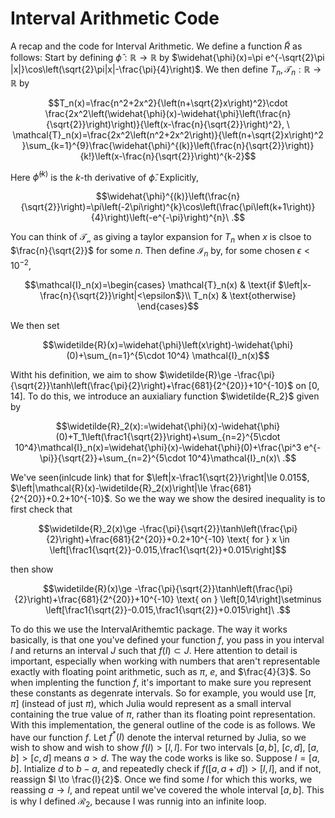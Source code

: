 # Interval Arithmetic Code

A recap and the code for Interval Arithmetic.
We define a function $\widetilde{R}$ as follows: Start by defining $\widehat{\phi}:\mathbb{R} \to \mathbb{R}$ by $\widehat{\phi}(x)=\pi e^{-\sqrt{2}\pi |x|}\cos\left(\sqrt{2}\pi|x|-\frac{\pi}{4}\right)$. We then define $T_n,\mathcal{T}_n:\mathbb{R} \to \mathbb{R}$ by
```math
T_n(x)=\frac{n^2+2x^2}{\left(n+\sqrt{2}x\right)^2}\cdot \frac{2x^2\left(\widehat{\phi}(x)-\widehat{\phi}\left(\frac{n}{\sqrt{2}}\right)\right)}{\left(x-\frac{n}{\sqrt{2}}\right)^2}, \ \mathcal{T}_n(x)=\frac{2x^2\left(n^2+2x^2\right)}{\left(n+\sqrt{2}x\right)^2 }\sum_{k=1}^{9}\frac{\widehat{\phi}^{(k)}\left(\frac{n}{\sqrt{2}}\right)}{k!}\left(x-\frac{n}{\sqrt{2}}\right)^{k-2}
```
Here $\widehat{\phi}^{(k)}$ is the $k$-th derivative of $\widehat{\phi}$. Explicitly,
```math
\widehat{\phi}^{(k)}\left(\frac{n}{\sqrt{2}}\right)=\pi\left(-2\pi\right)^{k}\cos\left(\frac{\pi\left(k+1\right)}{4}\right)\left(-e^{-\pi}\right)^{n}\ .
```
 You can think of $\mathcal{T_n}$ as giving a taylor expansion for $T_n$ when $x$ is clsoe to $\frac{n}{\sqrt{2}}$ for some $n$. Then define $\mathcal{I}_n$ by, for some chosen $\epsilon<10^{-2}$, 
```math
\mathcal{I}_n(x)=\begin{cases}
			\mathcal{T}_n(x) & \text{if $\left|x-\frac{n}{\sqrt{2}}\right|<\epsilon$}\\
            T_n(x) & \text{otherwise}
		 \end{cases}
```
We then set 
```math
\widetilde{R}(x)=\widehat{\phi}\left(x\right)-\widehat{\phi}(0)+\sum_{n=1}^{5\cdot 10^4} \mathcal{I}_n(x)
```
Witht his definition, we aim to show $\widetilde{R}\ge  -\frac{\pi}{\sqrt{2}}\tanh\left(\frac{\pi}{2}\right)+\frac{681}{2^{20}}+10^{-10}$ on $[0,14]$. To do this, we introduce an auxialiary function $\widetilde{R_2}$ given by
```math
\widetilde{R}_2(x):=\widehat{\phi}(x)-\widehat{\phi}(0)+T_1\left(\frac1{\sqrt{2}}\right)+\sum_{n=2}^{5\cdot 10^4}\mathcal{I}_n(x)=\widehat{\phi}(x)-\widehat{\phi}(0)+\frac{\pi^3 e^{-\pi}}{\sqrt{2}}+\sum_{n=2}^{5\cdot 10^4}\mathcal{I}_n(x)\ .
```
We've seen(inlcude link) that for $\left|x-\frac1{\sqrt{2}}\right|\le 0.015$, $\left|\mathcal{R}(x)-\widetilde{R}_2(x)\right|\le \frac{681}{2^{20}}+0.2+10^{-10}$. So we the way we show the desired inequality is to first check that 
```math
\widetilde{R}_2(x)\ge -\frac{\pi}{\sqrt{2}}\tanh\left(\frac{\pi}{2}\right)+\frac{681}{2^{20}}+0.2+10^{-10} \text{ for } x \in \left[\frac1{\sqrt{2}}-0.015,\frac1{\sqrt{2}}+0.015\right]
```
then show 
```math
\widetilde{R}(x)\ge  -\frac{\pi}{\sqrt{2}}\tanh\left(\frac{\pi}{2}\right)+\frac{681}{2^{20}}+10^{-10} \text{ on } \left[0,14\right]\setminus \left[\frac1{\sqrt{2}}-0.015,\frac1{\sqrt{2}}+0.015\right]\ .
```
To do this we use the IntervalArithemtic package. The way it works basically, is that one you've defined your function $f$, you pass in you interval $I$ and returns an interval $J$ such that $f\left(I\right)\subset J$. Here attention to detail is important, especially when working with numbers that aren't representable exactly with floating point arithmetic, such as $\pi$, $e$, and $\frac{4}{3}$. So when implenting the function $f$, it's important to make sure you represent these constants as degenrate intervals. So for example, you would use $[\pi,\pi]$ (instead of just $\pi$), which Julia would represent as a small interval containing the true value of $\pi$, rather than its floating point representation. With this implementation, the general outline of the code is as follows. We have our function $f$. Let $f^*(I)$ denote the interval returned by Julia, so we wish to show  and wish to show $f\left(I\right)> [l,l]$. For two intervals $[a,b]$, $[c,d]$, $[a,b]>[c,d]$ means $a>d$. The way the code works is like so. Suppose $I=[a,b]$. Intialize $d$ to $b-a$, and repeatedly check if $f\left([a,a+d]\right)>[l,l]$, and if not, reassign $l \to \frac{l}{2}$. Once we find some $l$ for which this works, we reassing $a \to l$, and repeat until we've covered the whole interval $[a,b]$. This is why I defined $\mathcal{R}_2$, because I was runnig into an infinite loop.
```

